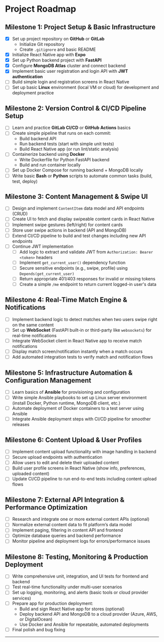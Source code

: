 # Project Roadmap

## Milestone 1: Project Setup & Basic Infrastructure
- [x] Set up project repository on **GitHub** or **GitLab**  
  - Initialize Git repository  
  - Create `.gitignore` and basic README  
- [x] Initialize React Native app with **Expo**  
- [x] Set up Python backend project with **FastAPI**  
- [x] Configure **MongoDB Atlas** cluster and connect backend  
- [x] Implement basic user registration and login API with **JWT authentication**  
- [ ] Build simple login and registration screens in React Native  
- [ ] Set up basic **Linux** environment (local VM or cloud) for development and deployment practice  

## Milestone 2: Version Control & CI/CD Pipeline Setup
- [ ] Learn and practice **GitLab CI/CD** or **GitHub Actions** basics  
- [ ] Create simple pipeline that runs on each commit:  
  - Build backend API  
  - Run backend tests (start with simple unit tests)  
  - Build React Native app (or run lint/static analysis)  
- [ ] Containerize backend using **Docker**  
  - Write Dockerfile for Python FastAPI backend  
  - Build and run container locally  
- [ ] Set up Docker Compose for running backend + MongoDB locally  
- [ ] Write basic **Bash** or **Python** scripts to automate common tasks (build, test, deploy)  

## Milestone 3: Content Management & Swipe UI
- [ ] Design and implement `ContentItem` data model and API endpoints (CRUD)  
- [ ] Create UI to fetch and display swipeable content cards in React Native  
- [ ] Implement swipe gestures (left/right) for content cards  
- [ ] Store user swipe actions in backend (API and MongoDB)  
- [ ] Extend CI/CD pipeline to build and test changes including new API endpoints  
- [ ] Continue JWT implementation  
  - [ ] Add logic to extract and validate JWT from `Authorization: Bearer <token>` headers  
  - [ ] Implement `get_current_user()` dependency function  
  - [ ] Secure sensitive endpoints (e.g., swipe, profile) using `Depends(get_current_user)`  
  - [ ] Return appropriate 401/403 responses for invalid or missing tokens  
  - [ ] Create a simple `/me` endpoint to return current logged-in user's data  

## Milestone 4: Real-Time Match Engine & Notifications
- [ ] Implement backend logic to detect matches when two users swipe right on the same content  
- [ ] Set up **WebSocket** (FastAPI built-in or third-party like `websockets`) for real-time notifications  
- [ ] Integrate WebSocket client in React Native app to receive match notifications  
- [ ] Display match screen/notification instantly when a match occurs  
- [ ] Add automated integration tests to verify match and notification flows  

## Milestone 5: Infrastructure Automation & Configuration Management
- [ ] Learn basics of **Ansible** for provisioning and configuration  
- [ ] Write simple Ansible playbooks to set up Linux server environment (install Docker, Python runtime, MongoDB client, etc.)  
- [ ] Automate deployment of Docker containers to a test server using Ansible  
- [ ] Integrate Ansible deployment steps with CI/CD pipeline for smoother releases  

## Milestone 6: Content Upload & User Profiles
- [ ] Implement content upload functionality with image handling in backend  
- [ ] Secure upload endpoints with authentication  
- [ ] Allow users to edit and delete their uploaded content  
- [ ] Build user profile screens in React Native (show info, preferences, uploaded content)  
- [ ] Update CI/CD pipeline to run end-to-end tests including content upload flows  

## Milestone 7: External API Integration & Performance Optimization
- [ ] Research and integrate one or more external content APIs (optional)  
- [ ] Normalize external content data to fit platform’s data model  
- [ ] Implement paging, filtering in content API and frontend  
- [ ] Optimize database queries and backend performance  
- [ ] Monitor pipeline and deployment logs for errors/performance issues  

## Milestone 8: Testing, Monitoring & Production Deployment
- [ ] Write comprehensive unit, integration, and UI tests for frontend and backend  
- [ ] Test real-time functionality under multi-user scenarios  
- [ ] Set up logging, monitoring, and alerts (basic tools or cloud provider services)  
- [ ] Prepare app for production deployment:  
  - Build and sign React Native app for stores (optional)  
  - Deploy backend API and MongoDB to a cloud provider (Azure, AWS, or DigitalOcean)  
  - Use Docker and Ansible for repeatable, automated deployments  
- [ ] Final polish and bug fixing  

---
